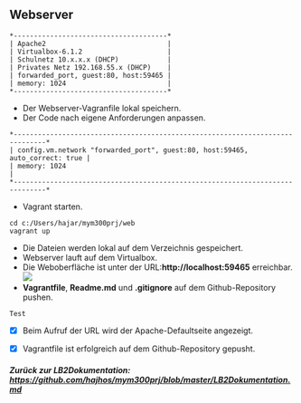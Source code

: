  ## Webserver

```
*--------------------------------------*
| Apache2                              |
| Virtualbox-6.1.2                     |
| Schulnetz 10.x.x.x (DHCP)            |
| Privates Netz 192.168.55.x (DHCP)    |           
| forwarded_port, guest:80, host:59465 |
| memory: 1024                         |
*--------------------------------------*
```
- Der Webserver-Vagranfile lokal speichern.
- Der Code nach eigene Anforderungen anpassen. 
```
*------------------------------------------------------------------------------*
| config.vm.network "forwarded_port", guest:80, host:59465, auto_correct: true |
| memory: 1024                                                                 |
*------------------------------------------------------------------------------*
````
- Vagrant starten.
``` 
cd c:/Users/hajar/mym300prj/web 
vagrant up 
```
- Die Dateien werden lokal auf dem Verzeichnis gespeichert.
- Webserver lauft auf dem Virtualbox.
- Die Weboberfläche ist unter der URL:**http://localhost:59465** erreichbar.
![](defaultpage.JPG)
- **Vagrantfile**, **Readme.md** und **.gitignore** auf dem Github-Repository pushen.

`Test`
- [x] Beim Aufruf der URL wird der Apache-Defaultseite angezeigt.
- [x] Vagrantfile ist erfolgreich auf dem Github-Repository gepusht.


##### Zurück zur LB2Dokumentation: https://github.com/hajhos/mym300prj/blob/master/LB2Dokumentation.md
